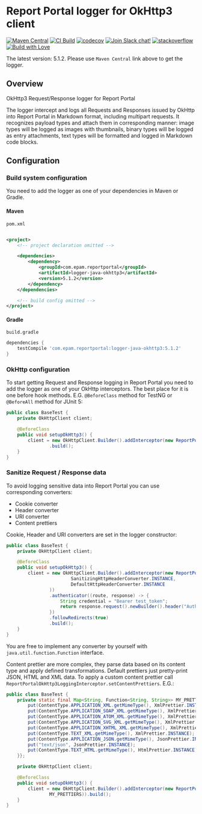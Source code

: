 # Report Portal logger for OkHttp3 client

[![Maven Central](https://img.shields.io/maven-central/v/com.epam.reportportal/logger-java-okhttp3.svg?label=Maven%20Central)](https://central.sonatype.com/artifact/com.epam.reportportal/logger-java-okhttp3)
[![CI Build](https://github.com/reportportal/logger-java-okhttp3/actions/workflows/ci.yml/badge.svg)](https://github.com/reportportal/logger-java-okhttp3/actions/workflows/ci.yml)
[![codecov](https://codecov.io/gh/reportportal/logger-java-okhttp3/branch/develop/graph/badge.svg?token=M2J13Z075Y)](https://codecov.io/gh/reportportal/logger-java-okhttp3)
[![Join Slack chat!](https://img.shields.io/badge/slack-join-brightgreen.svg)](https://slack.epmrpp.reportportal.io/)
[![stackoverflow](https://img.shields.io/badge/reportportal-stackoverflow-orange.svg?style=flat)](http://stackoverflow.com/questions/tagged/reportportal)
[![Build with Love](https://img.shields.io/badge/build%20with-❤%EF%B8%8F%E2%80%8D-lightgrey.svg)](http://reportportal.io?style=flat)

The latest version: 5.1.2. Please use `Maven Central` link above to get the logger.

## Overview

OkHttp3 Request/Response logger for Report Portal

The logger intercept and logs all Requests and Responses issued by OkHttp into Report Portal in Markdown format,
including multipart requests. It recognizes payload types and attach them in corresponding manner: image types will be
logged as images with thumbnails, binary types will be logged as entry attachments, text types will be formatted and
logged in Markdown code blocks.

## Configuration

### Build system configuration

You need to add the logger as one of your dependencies in Maven or Gradle.

#### Maven

`pom.xml`

```xml

<project>
    <!-- project declaration omitted -->

    <dependencies>
        <dependency>
            <groupId>com.epam.reportportal</groupId>
            <artifactId>logger-java-okhttp3</artifactId>
            <version>5.1.2</version>
        </dependency>
    </dependencies>

    <!-- build config omitted -->
</project>
```

#### Gradle

`build.gradle`

```groovy
dependencies {
    testCompile 'com.epam.reportportal:logger-java-okhttp3:5.1.2'
}
```

### OkHttp configuration

To start getting Request and Response logging in Report Portal you need to add the logger as one of your OkHttp
interceptors. The best place for it is one before hook methods. E.G. `@BeforeClass` method for TestNG or `@BeforeAll`
method for JUnit 5:

```java
public class BaseTest {
	private OkHttpClient client;

	@BeforeClass
	public void setupOkHttp3() {
		client = new OkHttpClient.Builder().addInterceptor(new ReportPortalOkHttp3LoggingInterceptor(LogLevel.INFO))
				.build();
	}
}
```

### Sanitize Request / Response data

To avoid logging sensitive data into Report Portal you can use corresponding converters:

* Cookie converter
* Header converter
* URI converter
* Content prettiers

Cookie, Header and URI converters are set in the logger constructor:

```java
public class BaseTest {
	private OkHttpClient client;

	@BeforeClass
	public void setupOkHttp3() {
		client = new OkHttpClient.Builder().addInterceptor(new ReportPortalOkHttp3LoggingInterceptor(LogLevel.INFO,
						SanitizingHttpHeaderConverter.INSTANCE,
						DefaultHttpHeaderConverter.INSTANCE
				))
				.authenticator((route, response) -> {
					String credential = "Bearer test_token";
					return response.request().newBuilder().header("Authorization", credential).build();
				})
				.followRedirects(true)
				.build();
	}
}
```

You are free to implement any converter by yourself with `java.util.function.Function` interface.

Content prettier are more complex, they parse data based on its content type and apply defined transformations. Default
prettiers just pretty-print JSON, HTML and XML data. To apply a custom content prettier call
`ReportPortalOkHttp3LoggingInterceptor.setContentPrettiers`.
E.G.:

```java
public class BaseTest {
	private static final Map<String, Function<String, String>> MY_PRETTIERS = new HashMap<String, Function<String, String>>() {{
		put(ContentType.APPLICATION_XML.getMimeType(), XmlPrettier.INSTANCE);
		put(ContentType.APPLICATION_SOAP_XML.getMimeType(), XmlPrettier.INSTANCE);
		put(ContentType.APPLICATION_ATOM_XML.getMimeType(), XmlPrettier.INSTANCE);
		put(ContentType.APPLICATION_SVG_XML.getMimeType(), XmlPrettier.INSTANCE);
		put(ContentType.APPLICATION_XHTML_XML.getMimeType(), XmlPrettier.INSTANCE);
		put(ContentType.TEXT_XML.getMimeType(), XmlPrettier.INSTANCE);
		put(ContentType.APPLICATION_JSON.getMimeType(), JsonPrettier.INSTANCE);
		put("text/json", JsonPrettier.INSTANCE);
		put(ContentType.TEXT_HTML.getMimeType(), HtmlPrettier.INSTANCE);
	}};

	private OkHttpClient client;

	@BeforeClass
	public void setupOkHttp3() {
		client = new OkHttpClient.Builder().addInterceptor(new ReportPortalOkHttp3LoggingInterceptor(LogLevel.INFO).setContentPrettiers(
				MY_PRETTIERS)).build();
	}
}
```
